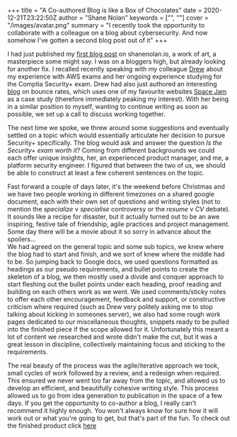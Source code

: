 +++
title = "A Co-authored Blog is like a Box of Chocolates"
date = 2020-12-21T23:22:50Z
author = "Shane Nolan"
keywords = ["", ""]
cover = "/images/avatar.png"
summary = "I recently took the opportunity to collaborate with a colleague on a blog about cybersecurity. And now somehow I've gotten a second blog post out of it"
+++

I had just published my [first blog post](/posts/aws-ml-exam-guide) on shanenolan.io, a work of art, a masterpiece some might say. I was on a bloggers high, but already looking for another fix. I recalled recently speaking with my colleague [Drew](https://drew-noble.com/) about my experience with AWS exams and her ongoing experience studying for the Comptia Security+ exam. Drew had also just authored an interesting [blog](https://www.linkedin.com/pulse/know-more-bounce-rate-drew-noble/) on bounce rates, which uses one of my favourite websites [Space Jam](https://www.spacejam.com/) as a case study (therefore immediately peaking my interest). With her being in a similar position to myself, wanting to continue writing as soon as possible, we set up a call to discuss working together.

The next time we spoke, we threw around some suggestions and eventually settled on a topic which would essentially articulate her decision to pursue Security+ specifically. The blog would ask and answer the question *Is the Security+ exam worth it*? Coming from different backgrounds we could each offer unique insights, her, an experienced product manager, and me, a platform security engineer. I figured that between the two of us, we should be able to construct at least a few coherent sentences on the topic. 

Fast forward a couple of days later, it's the weekend before Christmas and we have two people working in different timezones on a shared google document, each with their own set of questions and writing styles (not to mention the *specialize* v *specialise* controversy or the *resume* v *CV* debate). It sounds like a recipe for disaster, but it actually turned out to be an awe inspiring, festive tale of friendship, agile practices and project management. Some day there will be a movie about it so sorry in advance about the spoilers...  
We had agreed on the general topic and some sub topics, we knew where the blog had to start and finish, and we sort of knew where the middle had to be. So jumping back to Google docs, we used questions formatted as headings as our pseudo requirements, and bullet points to create the skeleton of a blog, we then mostly used a divide and conquer approach to start fleshing out the bullet points under each heading, proof reading and building on each others work as we went. We used comments/sticky notes to offer each other encouragement, feedback and support, or constructive criticism where required (such as Drew very politely asking me to stop talking about kicking in someones server), we also had some rough work pages dedicated to our miscellaneous thoughts, snippets ready to be pulled into the finished piece if the scope allowed for it. Unfortunately this meant a lot of content we researched and wrote didn't make the cut, but it was a great lesson in discipline, collectively maintaining focus and sticking to the requirements.

The real beauty of the process was the agile/iterative approach we took, small cycles of work followed by a review, and a redesign when required. This ensured we never went too far away from the topic, and allowed us to develop an efficient, and beautifully cohesive writing style. This process allowed us to go from idea generation to publication in the space of a few days. If you get the opportunity to co-author a blog, I really can't recommend it highly enough. You won't always know for sure how it will work out or what you're going to get, but that's part of the fun. To check out the finished product click [here](https://www.linkedin.com/pulse/worth-take-security-certification-drew-noble)
